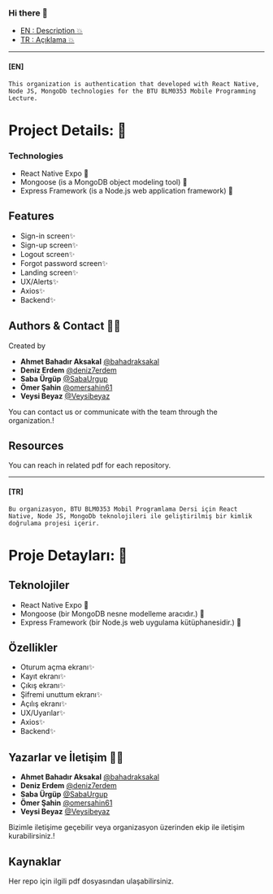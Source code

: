 ### Hi there 👋
- [EN : Description :boom:](#en)  
- [TR : Açıklama :boom:](#tr)

****

 #### [EN]
`This organization is authentication that developed with React Native, Node JS, MongoDb technologies for the BTU BLM0353 Mobile Programming Lecture.`

# Project Details: 🌈

### Technologies
- React Native Expo 🧩 
- Mongoose (is a MongoDB object modeling tool) 🧩 
- Express Framework (is a Node.js web application framework) 🧩 

## Features
* Sign-in screen✨ 
* Sign-up screen✨ 
* Logout screen✨ 
* Forgot password screen✨
* Landing screen✨
* UX/Alerts✨
* Axios✨
* Backend✨

## Authors & Contact 👩‍💻

Created by 

- **Ahmet Bahadır Aksakal** [@bahadraksakal](https://github.com/bahadraksakal)
- **Deniz Erdem** [@deniz7erdem](https://github.com/deniz7erdem)
- **Saba Ürgüp** [@SabaUrgup](https://github.com/SabaUrgup) 
- **Ömer Şahin** [@omersahin61](https://github.com/omersahin61)
- **Veysi Beyaz** [@Veysibeyaz](https://github.com/Veysibeyaz)

You can contact us or communicate with the team through the organization.!

## Resources

You can reach in related pdf for each repository.

****

 #### [TR]
`Bu organizasyon, BTU BLM0353 Mobil Programlama Dersi için React Native, Node JS, MongoDb teknolojileri ile geliştirilmiş bir kimlik doğrulama projesi içerir.`

# Proje Detayları:  🌈

## Teknolojiler

- React Native Expo 🧩
- Mongoose (bir MongoDB nesne modelleme aracıdır.) 🧩 
- Express Framework (bir Node.js web uygulama kütüphanesidir.) 🧩

## Özellikler

* Oturum açma ekranı✨
* Kayıt ekranı✨
* Çıkış ekranı✨
* Şifremi unuttum ekranı✨
* Açılış ekranı✨
* UX/Uyarılar✨
* Axios✨
* Backend✨ 

## Yazarlar ve İletişim 👩‍💻

- **Ahmet Bahadır Aksakal** [@bahadraksakal](https://github.com/bahadraksakal)
- **Deniz Erdem** [@deniz7erdem](https://github.com/deniz7erdem)
- **Saba Ürgüp** [@SabaUrgup](https://github.com/SabaUrgup) 
- **Ömer Şahin** [@omersahin61](https://github.com/omersahin61)
- **Veysi Beyaz** [@Veysibeyaz](https://github.com/Veysibeyaz)

Bizimle iletişime geçebilir veya organizasyon üzerinden ekip ile iletişim kurabilirsiniz.!

## Kaynaklar

Her repo için ilgili pdf dosyasından ulaşabilirsiniz.
